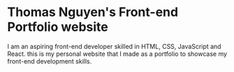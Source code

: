 # Thomas Nguyen's Front-end Portfolio website

I am an aspiring front-end developer skilled in HTML, CSS, JavaScript and React. this is my personal website that I made as a portfolio to showcase my front-end development skills.
